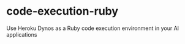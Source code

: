 # code-execution-ruby
Use Heroku Dynos as a Ruby code execution environment in your AI applications
